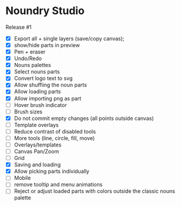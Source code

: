 # Noundry Studio

Release #1

- [x] Export all + single layers (save/copy canvas);
- [x] show/hide parts in preview
- [x] Pen + eraser
- [x] Undo/Redo
- [x] Nouns palettes
- [x] Select nouns parts
- [x] Convert logo text to svg
- [x] Allow shuffling the noun parts
- [x] Allow loading parts
- [x] Allow importing png as part
- [ ] Hover brush indicator
- [ ] Brush sizes
- [x] Do not commit empty changes (all points outside canvas)
- [ ] Template overlays
- [ ] Reduce contrast of disabled tools
- [ ] More tools (line, circle, fill, move)
- [ ] Overlays/templates
- [ ] Canvas Pan/Zoom
- [ ] Grid
- [x] Saving and loading
- [x] Allow picking parts individually
- [ ] Mobile
- [ ] remove tooltip and menu animations
- [ ] Reject or adjust loaded parts with colors outside the classic nouns palette
